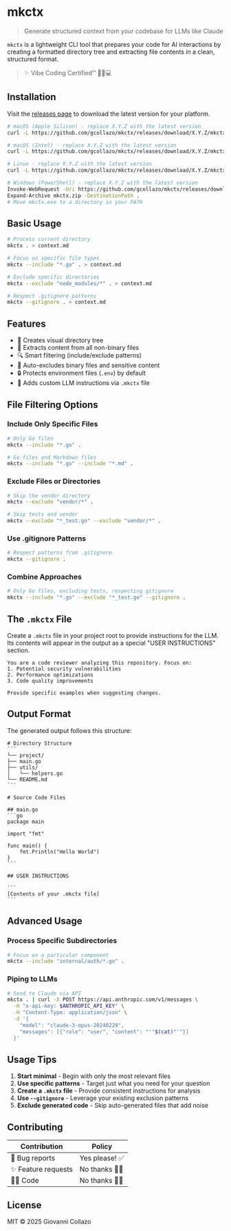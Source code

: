 # mkctx

> Generate structured context from your codebase for LLMs like Claude

`mkctx` is a lightweight CLI tool that prepares your code for AI interactions by creating a formatted directory tree and
extracting file contents in a clean, structured format.


> ✨ Vibe Coding Certified™ 🧙‍♂️💻


## Installation

Visit the [releases page](https://github.com/gcollazo/mkctx/releases) to download the latest version for your platform.

```bash
# macOS (Apple Silicon) - replace X.Y.Z with the latest version
curl -L https://github.com/gcollazo/mkctx/releases/download/X.Y.Z/mkctx-X.Y.Z-darwin-arm64.tar.gz | tar xz && sudo mv mkctx /usr/local/bin/

# macOS (Intel) - replace X.Y.Z with the latest version
curl -L https://github.com/gcollazo/mkctx/releases/download/X.Y.Z/mkctx-X.Y.Z-darwin-amd64.tar.gz | tar xz && sudo mv mkctx /usr/local/bin/

# Linux - replace X.Y.Z with the latest version
curl -L https://github.com/gcollazo/mkctx/releases/download/X.Y.Z/mkctx-X.Y.Z-linux-amd64.tar.gz | tar xz && sudo mv mkctx /usr/local/bin/

# Windows (PowerShell) - replace X.Y.Z with the latest version
Invoke-WebRequest -Uri https://github.com/gcollazo/mkctx/releases/download/X.Y.Z/mkctx-X.Y.Z-windows-amd64.zip -OutFile mkctx.zip
Expand-Archive mkctx.zip -DestinationPath .
# Move mkctx.exe to a directory in your PATH
```

## Basic Usage

```bash
# Process current directory
mkctx . > context.md

# Focus on specific file types
mkctx --include "*.go" . > context.md

# Exclude specific directories
mkctx --exclude "node_modules/*" . > context.md

# Respect .gitignore patterns
mkctx --gitignore . > context.md
```

## Features

- 📂 Creates visual directory tree
- 📄 Extracts content from all non-binary files
- 🔍 Smart filtering (include/exclude patterns)
- 🚫 Auto-excludes binary files and sensitive content
- 🔒 Protects environment files (`.env`) by default
- 📝 Adds custom LLM instructions via `.mkctx` file

## File Filtering Options

### Include Only Specific Files

```bash
# Only Go files
mkctx --include "*.go" .

# Go files and Markdown files
mkctx --include "*.go" --include "*.md" .
```

### Exclude Files or Directories

```bash
# Skip the vendor directory
mkctx --exclude "vendor/*" .

# Skip tests and vendor
mkctx --exclude "*_test.go" --exclude "vendor/*" .
```

### Use .gitignore Patterns

```bash
# Respect patterns from .gitignore
mkctx --gitignore .
```

### Combine Approaches

```bash
# Only Go files, excluding tests, respecting gitignore
mkctx --include "*.go" --exclude "*_test.go" --gitignore .
```

## The `.mkctx` File

Create a `.mkctx` file in your project root to provide instructions for the LLM. Its contents will appear in the output
as a special "USER INSTRUCTIONS" section.

```
You are a code reviewer analyzing this repository. Focus on:
1. Potential security vulnerabilities
2. Performance optimizations
3. Code quality improvements

Provide specific examples when suggesting changes.
```

## Output Format

The generated output follows this structure:

    # Directory Structure
    ```
    └── project/
    ├── main.go
    ├── utils/
    │   └── helpers.go
    └── README.md
    ```

    # Source Code Files

    ## main.go
    ```go
    package main

    import "fmt"

    func main() {
        fmt.Println("Hello World")
    }
    ```

    ## USER INSTRUCTIONS

    ```
    [Contents of your .mkctx file]
    ```

## Advanced Usage

### Process Specific Subdirectories

```bash
# Focus on a particular component
mkctx --include "internal/auth/*.go" .
```

### Piping to LLMs

```bash
# Send to Claude via API
mkctx . | curl -X POST https://api.anthropic.com/v1/messages \
  -H "x-api-key: $ANTHROPIC_API_KEY" \
  -H "Content-Type: application/json" \
  -d '{
    "model": "claude-3-opus-20240229",
    "messages": [{"role": "user", "content": "'"$(cat)"'"}]
  }'
```

## Usage Tips

1. **Start minimal** - Begin with only the most relevant files
2. **Use specific patterns** - Target just what you need for your question
3. **Create a `.mkctx` file** - Provide consistent instructions for analysis
4. **Use `--gitignore`** - Leverage your existing exclusion patterns
5. **Exclude generated code** - Skip auto-generated files that add noise

## Contributing

| Contribution        | Policy         |
| ------------------- | -------------- |
| 🐛 Bug reports      | Yes please! ✅ |
| ✨ Feature requests | No thanks 🙅‍♂️   |
| 👨‍💻 Code             | No thanks 🙅‍♂️   |

## License

MIT © 2025 Giovanni Collazo
